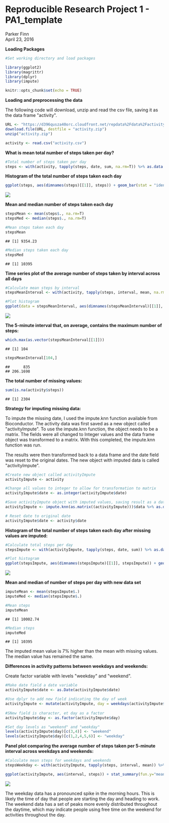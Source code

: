 # Reproducible Research Project 1 - PA1_template
Parker Finn  
April 23, 2016  

**Loading Packages**


```r
#Set working directory and load packages

library(ggplot2)
library(magrittr)
library(dplyr)
library(impute)

knitr::opts_chunk$set(echo = TRUE)
```


**Loading and preprocessing the data**

The following code will download, unzip and read the csv file, saving it as the data frame "activity".


```r
URL <- "https://d396qusza40orc.cloudfront.net/repdata%2Fdata%2Factivity.zip"
download.file(URL, destfile = "activity.zip")
unzip("activity.zip")

activity <- read.csv("activity.csv")
```

**What is mean total number of steps taken per day?**


```r
#Total number of steps taken per day
steps <- with(activity, tapply(steps, date, sum, na.rm=T)) %>% as.data.frame()
```

**Histogram of the total number of steps taken each day**


```r
ggplot(steps, aes(dimnames(steps)[[1]], steps)) + geom_bar(stat = "identity") + labs(title = "Total Steps per Day", x = "Date", y = "Total Steps" ) + theme(axis.text.x = element_text(angle = 90)) + scale_y_continuous()
```

![](PA1_template_files/figure-html/unnamed-chunk-4-1.png)

**Mean and median number of steps taken each day**


```r
stepsMean <- mean(steps$., na.rm=T)
stepsMed <- median(steps$., na.rm=T)

#Mean steps taken each day
stepsMean
```

```
## [1] 9354.23
```

```r
#Median steps taken each day
stepsMed
```

```
## [1] 10395
```


**Time series plot of the average number of steps taken by interval across all days**


```r
#Calculate mean steps by interval
stepsMeanInterval <- with(activity, tapply(steps, interval, mean, na.rm=T)) %>% as.data.frame()

#Plot histogram
ggplot(data = stepsMeanInterval, aes(dimnames(stepsMeanInterval)[[1]], stepsMeanInterval, group=1)) + geom_point() + geom_line() + labs(x = "Interval", y = "Mean Steps", title = "Mean Steps per Interval (all days)") + scale_y_continuous() + theme(axis.text.x = element_blank())
```

![](PA1_template_files/figure-html/unnamed-chunk-6-1.png)

**The 5-minute interval that, on average, contains the maximum number of steps:**


```r
which.max(as.vector(stepsMeanInterval[[1]]))
```

```
## [1] 104
```

```r
stepsMeanInterval[104,]
```

```
##      835 
## 206.1698
```


**The total number of missing values:**

```r
sum(is.na(activity$steps))
```

```
## [1] 2304
```


**Strategy for imputing missing data:**

To impute the missing date, I used the impute.knn function available from Bioconductor.
The activity data was first saved as a new object called "activityImpute". To use the impute.knn function, the object needs to be a matrix. The fields were all changed to Integer values and the data frame object was transformed to a matrix. With this completed, the impute.knn function was run.

The results were then transformed back to a data frame and the date field was reset to the original dates. The new object with imputed data is called "activityImpute".


```r
#Create new object called activityImpute
activityImpute <- activity

#Change all values to integer to allow for transformation to matrix
activityImpute$date <- as.integer(activityImpute$date)

#Save activityImpute object with imputed values, saving result as a data frame
activityImpute <- impute.knn(as.matrix((activityImpute)))$data %>% as.data.frame()

# Reset date to original date
activityImpute$date <- activity$date
```

**Histogram of the total number of steps taken each day after missing values are imputed:**


```r
#Calculate total steps per day
stepsImpute <- with(activityImpute, tapply(steps, date, sum)) %>% as.data.frame()

#Plot histogram
ggplot(stepsImpute, aes(dimnames(stepsImpute)[[1]], stepsImpute)) + geom_bar(stat = "identity") + labs(x = "Date", y = "Total Steps", title = "Total Steps per Day (Imputed Data)") + scale_y_continuous() + theme(axis.text.x = element_text(angle = 90))
```

![](PA1_template_files/figure-html/unnamed-chunk-10-1.png)

**Mean and median of number of steps per day with new data set**


```r
imputeMean <- mean(stepsImpute$.)
imputeMed <- median(stepsImpute$.)

#Mean steps
imputeMean
```

```
## [1] 10002.74
```

```r
#Median steps
imputeMed
```

```
## [1] 10395
```

The imputed mean value is 7% higher than the mean with missing values. The median value has remained the same. 


**Differences in activity patterns between weekdays and weekends:**

Create factor variable with levels "weekday" and "weekend".


```r
#Make date field a date variable
activityImpute$date <- as.Date(activityImpute$date)

#Use dplyr to add new field indicating the day of week
activityImpute <- mutate(activityImpute, day = weekdays(activityImpute$date))
                         
#SNew field is character, et day as a factor
activityImpute$day <- as.factor(activityImpute$day)

#Set day levels as "weekend" and "weekday"
levels(activityImpute$day)[c(3,4)] <- "weekend"
levels(activityImpute$day)[c(1,2,4,5,6)] <- "weekday"
```

**Panel plot comparing the average number of steps taken per 5-minute interval across weekdays and weekends:**


```r
#Calculate mean steps for weekdays and weekends
stepsWeekday <- with(activityImpute, tapply(steps, interval, mean)) %>% as.data.frame()

ggplot(activityImpute, aes(interval, steps)) + stat_summary(fun.y="mean", geom = "line") + facet_wrap(~day, nrow=2) + labs(title = "Mean Steps by Interval - Weekdays/Weekends")
```

![](PA1_template_files/figure-html/unnamed-chunk-13-1.png)

The weekday data has a pronounced spike in the morning hours. This is likely the time of day that people are starting the day and heading to work. The weekend data has a set of peaks more evenly distributed throughout the daytime, which may indicate people using free time on the weekend for activities throughout the day.


